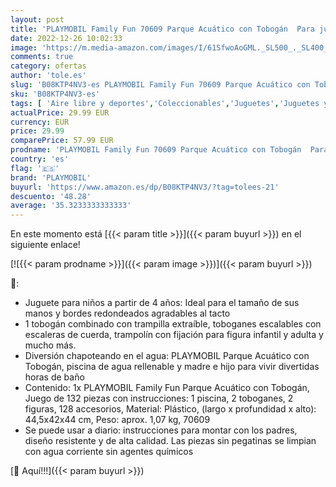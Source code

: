 ```yaml
---
layout: post
title: 'PLAYMOBIL Family Fun 70609 Parque Acuático con Tobogán  Para jugar con agua  Juguete para niños a partir de 4 años'
date: 2022-12-26 10:02:33
image: 'https://m.media-amazon.com/images/I/61SfwoAoGML._SL500_._SL400_.jpg'
comments: true
category: ofertas
author: 'tole.es'
slug: 'B08KTP4NV3-es PLAYMOBIL Family Fun 70609 Parque Acuático con Tobogán...'
sku: 'B08KTP4NV3-es'
tags: [ 'Aire libre y deportes','Coleccionables','Juguetes','Juguetes y juegos','Monedas y billetes coleccionables','Piscinas de jardín y juegos acuáticos','Toboganes de agua para jardín','playmobil','🇪🇸', ]
actualPrice: 29.99 EUR
currency: EUR
price: 29.99
comparePrice: 57.99 EUR
prodname: 'PLAYMOBIL Family Fun 70609 Parque Acuático con Tobogán  Para jugar con agua  Juguete para niños a partir de 4 años'
country: 'es'
flag: '🇪🇸'
brand: 'PLAYMOBIL'
buyurl: 'https://www.amazon.es/dp/B08KTP4NV3/?tag=tolees-21'
descuento: '48.28'
average: '35.3233333333333'
---
```


En este momento está [{{< param title >}}]({{< param buyurl >}}) en el siguiente enlace!

[![{{< param prodname >}}]({{< param image >}})]({{< param buyurl >}})

🔎:

- Juguete para niños a partir de 4 años: Ideal para el tamaño de sus manos y bordes redondeados agradables al tacto
- 1 tobogán combinado con trampilla extraíble, toboganes escalables con escaleras de cuerda, trampolín con fijación para figura infantil y adulta y mucho más.
- Diversión chapoteando en el agua: PLAYMOBIL Parque Acuático con Tobogán, piscina de agua rellenable y madre e hijo para vivir divertidas horas de baño
- Contenido: 1x PLAYMOBIL Family Fun Parque Acuático con Tobogán, Juego de 132 piezas con instrucciones: 1 piscina, 2 toboganes, 2 figuras, 128 accesorios, Material: Plástico, (largo x profundidad x alto): 44,5x42x44 cm, Peso: aprox. 1,07 kg, 70609
- Se puede usar a diario: instrucciones para montar con los padres, diseño resistente y de alta calidad. Las piezas sin pegatinas se limpian con agua corriente sin agentes químicos

[🛒 Aquí!!!]({{< param buyurl >}})
